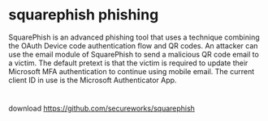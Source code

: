 # squarephish phishing
SquarePhish is an advanced phishing tool that uses a technique combining the OAuth Device code authentication flow and QR codes.
An attacker can use the email module of SquarePhish to send a malicious QR code email to a victim. The default pretext is that the victim is required to update their Microsoft MFA authentication to continue using mobile email. The current client ID in use is the Microsoft Authenticator App.
#
download
https://github.com/secureworks/squarephish